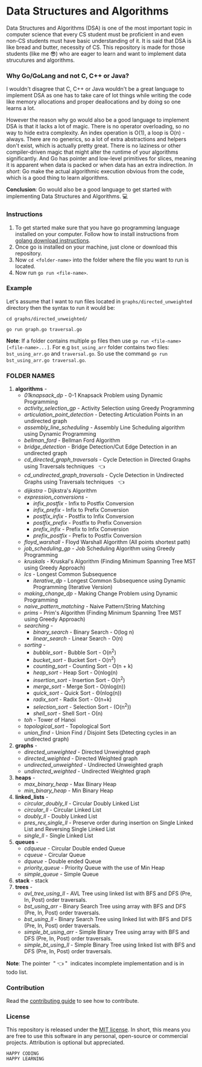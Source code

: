 # Data Structures and Algorithms

Data Structures and Algorithms (DSA) is one of the most important topic in computer science that every CS student must be proficient in and even non-CS students must have basic understanding of it. It is said that DSA is like bread and butter, necessity of CS. This repository is made for those students (like me :sunglasses:) who are eager to learn and want to implement data strucutures and algorithms.


### Why Go/GoLang and not C, C++ or Java?

I wouldn't disagree that C, C++ or Java wouldn't be a great language to implement DSA as one has to take care of lot things while writing the code like memory allocations and proper deallocations and by doing so one learns a lot.

However the reason why go would also be a good language to implement DSA is that it lacks a lot of magic. There is no operator overloading, so no way to hide extra complexity. An index operation is O(1), a loop is O(n) - always. There are no generics, so a lot of extra abstractions and helpers don't exist, which is actually pretty great. There is no laziness or other compiler-driven magic that might alter the runtime of your algorithms significantly. And Go has pointer and low-level primitives for slices, meaning it is apparent when data is packed or when data has an extra indirection. *In short*: Go make the actual algorithmic execution obvious from the code, which is a good thing to learn algorithms.

**Conclusion**: Go would also be a good language to get started with implementing Data Structures and Algorithms. :computer:

### Instructions

1. To get started make sure that you have go programming language installed on your computer. Follow how to install instructions from [golang download instructions](https://golang.org/doc/install).
2. Once go is installed on your machine, just clone or download this repository.
3. Now `cd <folder-name>` into the folder where the file you want to run is located.
4. Now run `go run <file-name>`.


### Example
Let's assume that I want to run files located in `graphs/directed_unweighted` directory then the syntax to run it would be:

```
cd graphs/directed_unweighted/

go run graph.go traversal.go
```

**Note**: If a folder contains multiple `go` files then use `go run <file-name> [<file-name>...]`. For e.g `bst_using_arr` folder contains two files: `bst_using_arr.go` and `traversal.go`. So use the command `go run bst_using_arr.go traversal.go`.


### FOLDER NAMES

01. **algorithms** -
    * *01knapsack_dp* - 0-1 Knapsack Problem using Dynamic Programming
    * *activity_selection_gp* - Activity Selection using Greedy Programming
    * *articulation_point_detection* - Detecting Articulation Points in an undirected graph
    * *assembly_line_scheduling* - Assembly Line Scheduling algorithm using Dynamic Programming
    * *bellman_ford* - Bellman Ford Algorithm
    * *bridge_detection* - Bridge Detection/Cut Edge Detection in an undirected graph
    * *cd_directed_graph_traversals* - Cycle Detection in Directed Graphs using Traversals techniques &nbsp;&nbsp;:point_left:
    * *cd_undirected_graph_traversals* - Cycle Detection in Undirected Graphs using Traversals techniques &nbsp;&nbsp;:point_left:
    * *dijkstra* - Dijkstra's Algorithm
    * *expression_conversions* - 
        * *infix_postfix* - Infix to Postfix Conversion
        * *infix_prefix* - Infix to Prefix Conversion
        * *postfix_infix* - Postfix to Infix Conversion
        * *postfix_prefix* - Postfix to Prefix Conversion
        * *prefix_infix* - Prefix to Infix Conversion
        * *prefix_postfix* - Prefix to Postfix Conversion
    * *floyd_warshall* - Floyd Warshall Algorithm (All points shortest path)
    * *job_scheduling_gp* - Job Scheduling Algorithm using Greedy Programming
    * *kruskals* - Kruskal's Algorithm (Finding Minimum Spanning Tree MST using Greedy Approach)
    * *lcs* - Longest Common Subsequence
        * *iterative_dp* - Longest Common Subsequence using Dynamic Programming (Iterative Version)
    * *making_change_dp* - Making Change Problem using Dynamic Programming
    * *naive_pattern_matching* - Naive Pattern/String Matching
    * *prims* - Prim's Algorithm (Finding Minimum Spanning Tree MST using Greedy Approach)
    * *searching* -
        * *binary_search* - Binary Search - O(log n)
        * *linear_search* - Linear Search - O(n)
    * *sorting* - 
        * *bubble_sort* - Bubble Sort - O(n<sup>2</sup>)
        * *bucket_sort* - Bucket Sort - O(n<sup>2</sup>)
        * *counting_sort* - Counting Sort - O(n + k)
        * *heap_sort* - Heap Sort - O(nlog(n)
        * *insertion_sort* - Insertion Sort - O(n<sup>2</sup>)
        * *merge_sort* - Merge Sort - O(nlog(n))
        * *quick_sort* - Quick Sort - Θ(nlog(n))
        * *radix_sort* - Radix Sort - O(n+k)
        * *selection_sort* - Selection Sort - (O(n<sup>2</sup>))
        * *shell_sort* - Shell Sort - О(n)
    * *toh* - Tower of Hanoi
    * *topological_sort* - Topological Sort
    * *union_find* - Union Find / Disjoint Sets (Detecting cycles in an undirected graph)
02. **graphs** -
    * *directed_unweighted* - Directed Unweighted graph
    * *directed_weighted* - Directed Weighted graph
    * *undirected_unweighted* - Undirected Unweighted graph
    * *undirected_weighted* - Undirected Weighted graph
03. **heaps** -
    * *max_binary_heap* - Max Binary Heap
    * *min_binary_heap* - Min Binary Heap
04. **linked_lists** -
    * *circular_doubly_ll* - Circular Doubly Linked List
    * *circular_ll* - Circular Linked List
    * *doubly_ll* - Doubly Linked List
    * *pres_rev_single_ll* - Preserve order during insertion on Single Linked List and Reversing Single Linked List
    * *single_ll* - Single Linked List
05. **queues** - 
    * *cdqueue* - Circular Double ended Queue
    * *cqueue* - Circular Queue
    * *dqueue* - Double ended Queue
    * *priority_queue* - Priority Queue with the use of Min Heap
    * *simple_queue* - Simple Queue
06. **stack** - stack
07. **trees** - 
    * *avl_tree_using_ll* - AVL Tree using linked list with BFS and DFS (Pre, In, Post) order traversals.
    * *bst_using_arr* - Binary Search Tree using array with BFS and DFS (Pre, In, Post) order traversals.
    * *bst_using_ll* - Binary Search Tree using linked list with BFS and DFS (Pre, In, Post) order traversals.
    * *simple_bt_using_arr* - Simple Binary Tree using array with BFS and DFS (Pre, In, Post) order traversals.
    * *simple_bt_using_ll* - Simple Binary Tree using linked list with BFS and DFS (Pre, In, Post) order traversals.


**Note**: The pointer &nbsp;"&nbsp;:point_left:&nbsp;"&nbsp; indicates incomplete implementation and is in todo list.


### Contribution

Read the [contributing guide](CONTRIBUTING.md) to see how to contribute.


### License
This repository is released under the [MIT license](https://opensource.org/licenses/MIT). In short, this means you are free to use this software in any personal, open-source or commercial projects. Attribution is optional but appreciated.

```
HAPPY CODING
HAPPY LEARNING
```